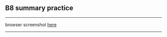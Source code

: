 ## B8 summary practice
***

browser screenshot [here](https://drive.google.com/file/d/1jhMdYIy2SRN0dZ7tkweqWMsZo7gV7wGv/view?usp=sharing)

***